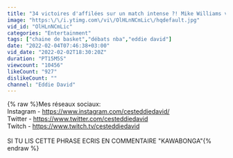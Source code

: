 ```yaml
---
title: "34 victoires d'affilées sur un match intense ?! Mike Williams vs Gabe Cupps"
image: "https:\/\/i.ytimg.com\/vi\/OlHLnNCmLic\/hqdefault.jpg"
vid_id: "OlHLnNCmLic"
categories: "Entertainment"
tags: ["chaine de basket","débats nba","eddie david"]
date: "2022-02-04T07:46:38+03:00"
vid_date: "2022-02-02T18:30:20Z"
duration: "PT15M5S"
viewcount: "10456"
likeCount: "927"
dislikeCount: ""
channel: "Eddie David"
---
```

{% raw %}Mes réseaux sociaux:<br />Instagram - <a rel="nofollow" target="blank" href="https://www.instagram.com/cesteddiedavid/">https://www.instagram.com/cesteddiedavid/</a><br />Twitter - <a rel="nofollow" target="blank" href="https://www.twitter.com/cesteddiedavid">https://www.twitter.com/cesteddiedavid</a><br />Twitch - <a rel="nofollow" target="blank" href="https://www.twitch.tv/cesteddiedavid">https://www.twitch.tv/cesteddiedavid</a><br /><br />SI TU LIS CETTE PHRASE ECRIS EN COMMENTAIRE &quot;KAWABONGA&quot;{% endraw %}

